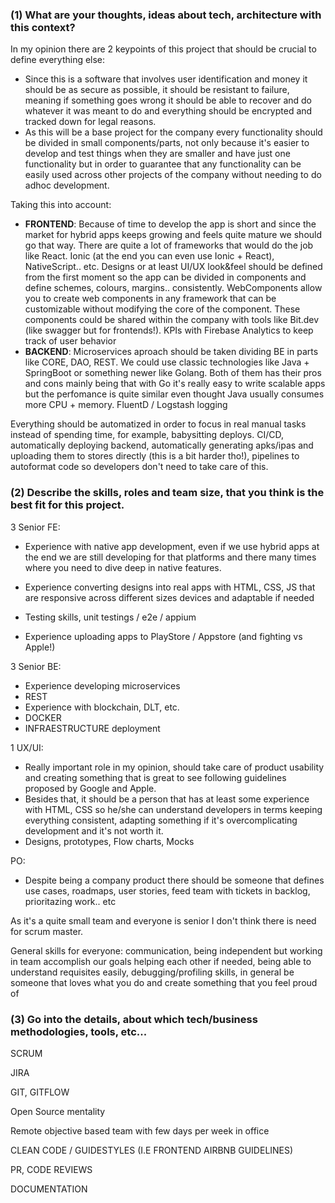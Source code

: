 ### (1) What are your thoughts, ideas about tech, architecture with this context?

In my opinion there are 2 keypoints of this project that should be crucial to define everything else:

* Since this is a software that involves user identification and money it should be as secure as possible, it should be resistant to failure, meaning if something goes wrong it should be able to recover and do whatever it was meant to do and everything should be encrypted and tracked down for legal reasons.
* As this will be a base project for the company every functionality should be divided in small components/parts, not only because it's easier to develop and test things when they are smaller and have just one functionality but in order to guarantee that any functionality can be easily used across other projects of the company without needing to do adhoc development. 

Taking this into account:

* **FRONTEND**: Because of time to develop the app is short and since the market for hybrid apps keeps growing and feels quite mature we should go that way. There are quite a lot of frameworks that would do the job like React. Ionic (at the end you can even use Ionic + React), NativeScript.. etc. Designs or at least UI/UX look&feel should be defined from the first moment so the app can be divided in components and define schemes, colours, margins.. consistently. WebComponents allow you to create web components in any framework that can be customizable without modifying the core of the component. These components could be shared within the company with tools like Bit.dev (like swagger but for frontends!). KPIs with Firebase Analytics to keep track of user behavior
* **BACKEND**: Microservices aproach should be taken dividing BE in parts like CORE, DAO, REST. We could use classic technologies like Java + SpringBoot or something newer like Golang. Both of them has their pros and cons mainly being that with Go it's really easy to write scalable apps but the perfomance is quite similar even thought Java usually consumes more CPU + memory. FluentD / Logstash logging

Everything should be automatized in order to focus in real manual tasks instead of spending time, for example, babysitting deploys. CI/CD, automatically deploying backend, automatically generating apks/ipas and uploading them to stores directly (this is a bit harder tho!), pipelines to autoformat code so developers don't need to take care of this.

### (2) Describe the skills, roles and team size, that you think is the best fit for this project.

3 Senior FE: 

* Experience with native app development, even if we use hybrid apps at the end we are still developing for that platforms and there many times where you need to dive deep in native features.
* Experience converting designs into real apps with HTML, CSS, JS that are responsive across different sizes devices and adaptable if needed
* Testing skills, unit testings / e2e / appium

* Experience uploading apps to PlayStore / Appstore (and fighting vs Apple!)

3 Senior BE:

* Experience developing microservices
* REST 
* Experience with blockchain, DLT, etc.
* DOCKER 
* INFRAESTRUCTURE deployment

1 UX/UI:

* Really important role in my opinion, should take care of product usability and creating something that is great to see following guidelines proposed by Google and Apple.
* Besides that, it should be a person that has at least some experience with HTML, CSS so he/she can understand developers in terms keeping everything consistent, adapting something if it's overcomplicating development and it's not worth it.
* Designs, prototypes, Flow charts, Mocks

PO:

+ Despite being a company product there should be someone that defines use cases, roadmaps, user stories, feed team with tickets in backlog, prioritazing work.. etc

As it's a quite small team and everyone is senior I don't think there is need for scrum master. 

General skills for everyone: communication, being independent but working in team accomplish our goals helping each other if needed, being able to understand requisites easily, debugging/profiling skills, in general be someone that loves what you do and create something that you feel proud of 

### (3) Go into the details, about which tech/business methodologies, tools, etc...

SCRUM 

JIRA 

GIT, GITFLOW

Open Source mentality

Remote objective based team with few days per week in office

CLEAN CODE / GUIDESTYLES (I.E FRONTEND AIRBNB GUIDELINES)

PR, CODE REVIEWS

DOCUMENTATION


